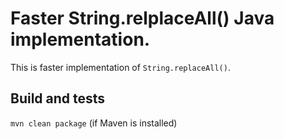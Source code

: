 # Faster String.relplaceAll() Java implementation.

This is faster implementation of `String.replaceAll()`.

## Build and tests

`mvn clean package` (if Maven is installed)